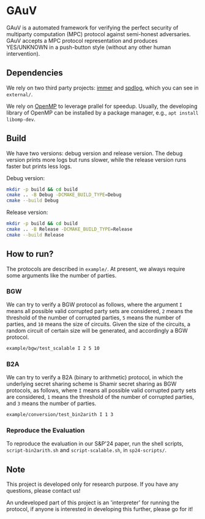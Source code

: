 # GAuV

GAuV is a automated framework for verifying the perfect security of multiparty computation (MPC) protocol against semi-honest adversaries.
GAuV accepts a MPC protocol representation and produces YES/UNKNOWN in a push-button style (without any other human intervention).

## Dependencies

We rely on two third party projects: [immer](https://github.com/immerjs/immer) and [spdlog](https://github.com/gabime/spdlog), which you can see in `external/`.

We rely on [OpenMP](https://www.openmp.org/) to leverage prallel for speedup. Usually, the developing library of OpenMP can be installed by a package manager, e.g., `apt install libomp-dev`.

## Build

We have two versions: debug version and release version.
The debug version prints more logs but runs slower, while the release version runs faster but prints less logs.

Debug version:

```sh
mkdir -p build && cd build
cmake .. -B Debug -DCMAKE_BUILD_TYPE=Debug
cmake --build Debug
```

Release version:

```sh
mkdir -p build && cd build
cmake .. -B Release -DCMAKE_BUILD_TYPE=Release
cmake --build Release
```

## How to run?

The protocols are described in `example/`.
At present, we always require some arguments like the number of parties.

### BGW

We can try to verify a BGW protocol as follows, where the argument `I` means all possible valid corrupted party sets are considered, `2` means the threshold of the number of corrupted parties, `5` means the number of parties, and `10` means the size of circuits.
Given the size of the circuits, a random circuit of certain size will be generated, and accordingly a BGW protocol.

```sh
example/bgw/test_scalable I 2 5 10
```

### B2A

We can try to verify a B2A (binary to arithmetic) protocol, in which the underlying secret sharing scheme is Shamir secret sharing as BGW protocols, as follows, where `I` means all possible valid corrupted party sets are considered, `1` means the threshold of the number of corrupted parties, and `3` means the number of parties.

```sh
example/conversion/test_bin2arith I 1 3
```

### Reproduce the Evaluation

To reproduce the evaluation in our S&P'24 paper, run the shell scripts, `script-bin2arith.sh` and `script-scalable.sh`, in `sp24-scripts/`.

## Note

This project is developed only for research purpose. If you have any questions, please contact us!

An undeveloped part of this project is an 'interpreter' for running the protocol, if anyone is interested in developing this further, please go for it!
